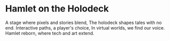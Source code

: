 # Hamlet on the Holodeck

A stage where pixels and stories blend,
The holodeck shapes tales with no end.
Interactive paths, a player's choice,
In virtual worlds, we find our voice.
Hamlet reborn, where tech and art extend.
